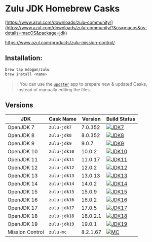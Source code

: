# Zulu JDK Homebrew Casks

[https://www.azul.com/downloads/zulu-community/](https://www.azul.com/downloads/zulu-community/?&os=macos&os-details=macOS&package=jdk)

https://www.azul.com/products/zulu-mission-control/

## Installation:

```bash
brew tap mdogan/zulu
brew install <name>
```

> :information_source: You can use the [`updater`](updater) app to prepare new & updated Casks, instead of manually editing the files.


## Versions

| JDK | Cask Name | Version | Build Status |
|--|--|--|--|
| OpenJDK 7 | `zulu-jdk7` | 7.0.352 | [![JDK7](https://github.com/mdogan/homebrew-zulu/workflows/JDK7/badge.svg)](https://github.com/mdogan/homebrew-zulu/actions) |
| OpenJDK 8 | `zulu-jdk8` | 8.0.352 | [![JDK8](https://github.com/mdogan/homebrew-zulu/workflows/JDK8/badge.svg)](https://github.com/mdogan/homebrew-zulu/actions) |
| OpenJDK 9 | `zulu-jdk9` | 9.0.7 | [![JDK9](https://github.com/mdogan/homebrew-zulu/workflows/JDK9/badge.svg)](https://github.com/mdogan/homebrew-zulu/actions) |
| OpenJDK 10 | `zulu-jdk10` | 10.0.2 | [![JDK10](https://github.com/mdogan/homebrew-zulu/workflows/JDK10/badge.svg)](https://github.com/mdogan/homebrew-zulu/actions) |
| OpenJDK 11 | `zulu-jdk11` | 11.0.17 | [![JDK11](https://github.com/mdogan/homebrew-zulu/workflows/JDK11/badge.svg)](https://github.com/mdogan/homebrew-zulu/actions) |
| OpenJDK 12 | `zulu-jdk12` | 12.0.2 | [![JDK12](https://github.com/mdogan/homebrew-zulu/workflows/JDK12/badge.svg)](https://github.com/mdogan/homebrew-zulu/actions) |
| OpenJDK 13 | `zulu-jdk13` | 13.0.13 | [![JDK13](https://github.com/mdogan/homebrew-zulu/workflows/JDK13/badge.svg)](https://github.com/mdogan/homebrew-zulu/actions) |
| OpenJDK 14 | `zulu-jdk14` | 14.0.2 | [![JDK14](https://github.com/mdogan/homebrew-zulu/workflows/JDK14/badge.svg)](https://github.com/mdogan/homebrew-zulu/actions) |
| OpenJDK 15 | `zulu-jdk15` | 15.0.9 | [![JDK15](https://github.com/mdogan/homebrew-zulu/workflows/JDK15/badge.svg)](https://github.com/mdogan/homebrew-zulu/actions) |
| OpenJDK 16 | `zulu-jdk16` | 16.0.2 | [![JDK16](https://github.com/mdogan/homebrew-zulu/workflows/JDK16/badge.svg)](https://github.com/mdogan/homebrew-zulu/actions) |
| OpenJDK 17 | `zulu-jdk17` | 17.0.5 | [![JDK17](https://github.com/mdogan/homebrew-zulu/workflows/JDK17/badge.svg)](https://github.com/mdogan/homebrew-zulu/actions) |
| OpenJDK 18 | `zulu-jdk18` | 18.0.2.1 | [![JDK18](https://github.com/mdogan/homebrew-zulu/workflows/JDK18/badge.svg)](https://github.com/mdogan/homebrew-zulu/actions) |
| OpenJDK 19 | `zulu-jdk19` | 19.0.1 | [![JDK19](https://github.com/mdogan/homebrew-zulu/workflows/JDK19/badge.svg)](https://github.com/mdogan/homebrew-zulu/actions) |
| Mission Control | `zulu-mc` | 8.2.1.67 | [![MC](https://github.com/mdogan/homebrew-zulu/workflows/MissionControl/badge.svg)](https://github.com/mdogan/homebrew-zulu/actions) |
